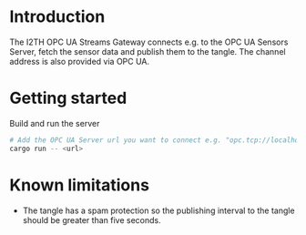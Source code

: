 # Introduction

The I2TH OPC UA Streams Gateway connects e.g. to the OPC UA Sensors Server, fetch the sensor data and publish them to the tangle. The channel address is also provided via OPC UA. 

# Getting started

Build and run the server

```bash
# Add the OPC UA Server url you want to connect e.g. "opc.tcp://localhost:4855"
cargo run -- <url>
```

# Known limitations

- The tangle has a spam protection so the publishing interval to the tangle should be greater than five seconds.